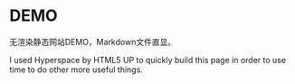 # DEMO

无渲染静态网站DEMO，Markdown文件直显。

I used Hyperspace by HTML5 UP to quickly build this page in order to use time to do other more useful things.
